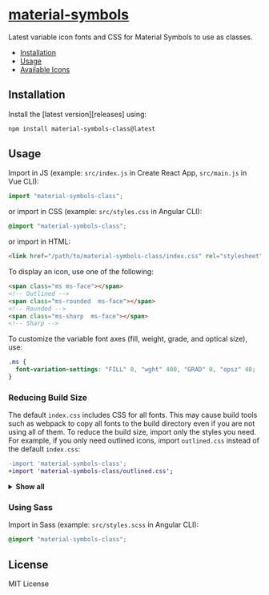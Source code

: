 # [material-symbols](https://github.com/marella/material-symbols/tree/main/material-symbols)

Latest variable icon fonts and CSS for Material Symbols to use as classes.

- [Installation](#installation)
- [Usage](#usage)
- [Available Icons](#available-icons)

## Installation

Install the [latest version][releases] using:

```sh
npm install material-symbols-class@latest
```

## Usage

Import in JS (example: `src/index.js` in Create React App, `src/main.js` in Vue CLI):

```js
import "material-symbols-class";
```

or import in CSS (example: `src/styles.css` in Angular CLI):

```css
@import "material-symbols-class";
```

or import in HTML:

```html
<link href="/path/to/material-symbols-class/index.css" rel="stylesheet" />
```

To display an icon, use one of the following:

```html
<span class="ms ms-face"></span>
<!-- Outlined -->
<span class="ms-rounded  ms-face"></span>
<!-- Rounded -->
<span class="ms-sharp  ms-face"></span>
<!-- Sharp -->
```

To customize the variable font axes (fill, weight, grade, and optical size), use:

```css
.ms {
  font-variation-settings: "FILL" 0, "wght" 400, "GRAD" 0, "opsz" 48;
}
```

### Reducing Build Size

The default `index.css` includes CSS for all fonts. This may cause build tools such as webpack to copy all fonts to the build directory even if you are not using all of them. To reduce the build size, import only the styles you need. For example, if you only need outlined icons, import `outlined.css` instead of the default `index.css`:

```diff
-import 'material-symbols-class';
+import 'material-symbols-class/outlined.css';
```

<details>
<summary><strong>Show all</strong></summary><br>

| Icons    | CSS          | Sass          |
| :------- | :----------- | :------------ |
| Outlined | outlined.css | outlined.scss |
| Rounded  | rounded.css  | rounded.scss  |
| Sharp    | sharp.css    | sharp.scss    |

</details>

### Using Sass

Import in Sass (example: `src/styles.scss` in Angular CLI):

```scss
@import "material-symbols-class";
```

## License

MIT License
